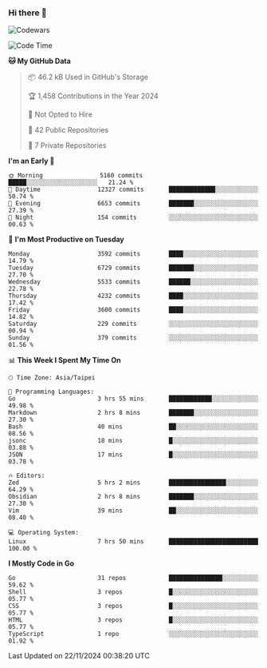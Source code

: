 ### Hi there 👋

![Codewars](https://www.codewars.com/users/omegaatt36/badges/small)

<!--START_SECTION:waka-->
![Code Time](http://img.shields.io/badge/Code%20Time-2%2C915%20hrs%205%20mins-blue)

**🐱 My GitHub Data** 

> 📦 46.2 kB Used in GitHub's Storage 
 > 
> 🏆 1,458 Contributions in the Year 2024
 > 
> 🚫 Not Opted to Hire
 > 
> 📜 42 Public Repositories 
 > 
> 🔑 7 Private Repositories 
 > 
**I'm an Early 🐤** 

```text
🌞 Morning                5160 commits        █████░░░░░░░░░░░░░░░░░░░░   21.24 % 
🌆 Daytime                12327 commits       █████████████░░░░░░░░░░░░   50.74 % 
🌃 Evening                6653 commits        ███████░░░░░░░░░░░░░░░░░░   27.39 % 
🌙 Night                  154 commits         ░░░░░░░░░░░░░░░░░░░░░░░░░   00.63 % 
```
📅 **I'm Most Productive on Tuesday** 

```text
Monday                   3592 commits        ████░░░░░░░░░░░░░░░░░░░░░   14.79 % 
Tuesday                  6729 commits        ███████░░░░░░░░░░░░░░░░░░   27.70 % 
Wednesday                5533 commits        ██████░░░░░░░░░░░░░░░░░░░   22.78 % 
Thursday                 4232 commits        ████░░░░░░░░░░░░░░░░░░░░░   17.42 % 
Friday                   3600 commits        ████░░░░░░░░░░░░░░░░░░░░░   14.82 % 
Saturday                 229 commits         ░░░░░░░░░░░░░░░░░░░░░░░░░   00.94 % 
Sunday                   379 commits         ░░░░░░░░░░░░░░░░░░░░░░░░░   01.56 % 
```


📊 **This Week I Spent My Time On** 

```text
🕑︎ Time Zone: Asia/Taipei

💬 Programming Languages: 
Go                       3 hrs 55 mins       ████████████░░░░░░░░░░░░░   49.98 % 
Markdown                 2 hrs 8 mins        ███████░░░░░░░░░░░░░░░░░░   27.30 % 
Bash                     40 mins             ██░░░░░░░░░░░░░░░░░░░░░░░   08.56 % 
jsonc                    18 mins             █░░░░░░░░░░░░░░░░░░░░░░░░   03.88 % 
JSON                     17 mins             █░░░░░░░░░░░░░░░░░░░░░░░░   03.78 % 

🔥 Editors: 
Zed                      5 hrs 2 mins        ████████████████░░░░░░░░░   64.29 % 
Obsidian                 2 hrs 8 mins        ███████░░░░░░░░░░░░░░░░░░   27.30 % 
Vim                      39 mins             ██░░░░░░░░░░░░░░░░░░░░░░░   08.40 % 

💻 Operating System: 
Linux                    7 hrs 50 mins       █████████████████████████   100.00 % 
```

**I Mostly Code in Go** 

```text
Go                       31 repos            ███████████████░░░░░░░░░░   59.62 % 
Shell                    3 repos             █░░░░░░░░░░░░░░░░░░░░░░░░   05.77 % 
CSS                      3 repos             █░░░░░░░░░░░░░░░░░░░░░░░░   05.77 % 
HTML                     3 repos             █░░░░░░░░░░░░░░░░░░░░░░░░   05.77 % 
TypeScript               1 repo              ░░░░░░░░░░░░░░░░░░░░░░░░░   01.92 % 
```




 Last Updated on 22/11/2024 00:38:20 UTC
<!--END_SECTION:waka-->

<!--
**omegaatt36/omegaatt36** is a ✨ _special_ ✨ repository because its `README.md` (this file) appears on your GitHub profile.

Here are some ideas to get you started:

- 🔭 I’m currently working on ...
- 🌱 I’m currently learning ...
- 👯 I’m looking to collaborate on ...
- 🤔 I’m looking for help with ...
- 💬 Ask me about ...
- 📫 How to reach me: ...
- 😄 Pronouns: ...
- ⚡ Fun fact: ...
-->
